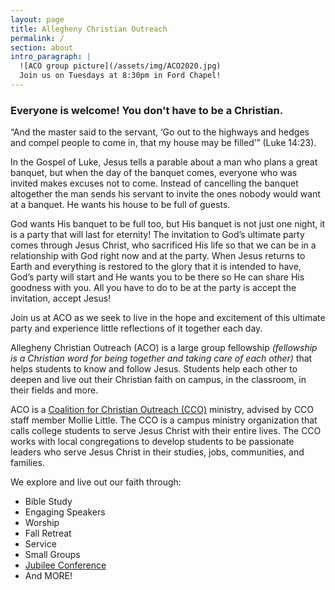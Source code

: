 ```yaml
---
layout: page
title: Allegheny Christian Outreach
permalink: /
section: about
intro_paragraph: |
  ![ACO group picture](/assets/img/ACO2020.jpg)
  Join us on Tuesdays at 8:30pm in Ford Chapel!
---
```

### Everyone is welcome! You don't have to be a Christian.

“And the master said to the servant, ‘Go out to the highways and hedges and compel people to come in, that my house may be filled’” (Luke 14:23).

In the Gospel of Luke, Jesus tells a parable about a man who plans a great banquet, but when the day of the banquet comes, everyone who was invited makes excuses not to come. Instead of cancelling the banquet altogether the man sends his servant to invite the ones nobody would want at a banquet. He wants his house to be full of guests.

God wants His banquet to be full too, but His banquet is not just one night, it is a party that will last for eternity! The invitation to God’s ultimate party comes through Jesus Christ, who sacrificed His life so that we can be in a relationship with God right now and at the party. When Jesus returns to Earth and everything is restored to the glory that it is intended to have, God’s party will start and He wants you to be there so He can share His goodness with you. All you have to do to be at the party is accept the invitation, accept Jesus! 

Join us at ACO as we seek to live in the hope and excitement of this ultimate party and experience little reflections of it together each day.

Allegheny Christian Outreach (ACO) is a large group fellowship
_(fellowship is a Christian word for being together and taking care of each other)_
that helps students to know and follow Jesus. Students help each other to
deepen and live out their Christian faith on campus, in the classroom, in their
fields and more.



ACO is a [Coalition for Christian Outreach (CCO)](https://ccojubilee.org) ministry,
advised by CCO staff member Mollie Little. The CCO is a campus ministry organization
that calls college students to serve Jesus Christ with their entire lives.
The CCO works with local congregations to develop students to be passionate leaders
who serve Jesus Christ in their studies, jobs, communities, and families.

We explore and live out our faith through:

- Bible Study
- Engaging Speakers
- Worship
- Fall Retreat
- Service
- Small Groups
- [Jubilee Conference](https://www.jubileeconference.com)
- And MORE!
